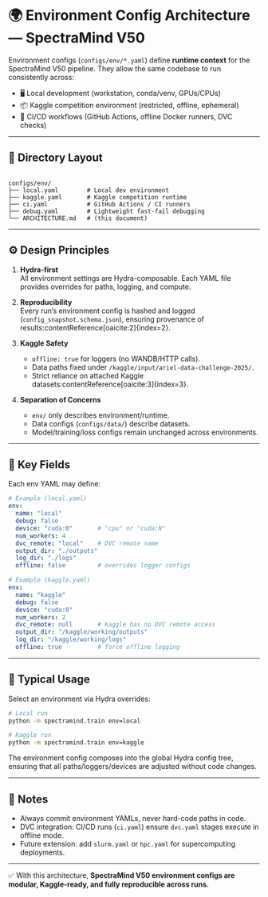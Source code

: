 # 🌍 Environment Config Architecture — SpectraMind V50

Environment configs (`configs/env/*.yaml`) define **runtime context** for the SpectraMind V50
pipeline. They allow the same codebase to run consistently across:

- 🖥️ Local development (workstation, conda/venv, GPUs/CPUs)
- 📦 Kaggle competition environment (restricted, offline, ephemeral)
- 🔄 CI/CD workflows (GitHub Actions, offline Docker runners, DVC checks)

---

## 📂 Directory Layout

```

configs/env/
├── local.yaml        # Local dev environment
├── kaggle.yaml       # Kaggle competition runtime
├── ci.yaml           # GitHub Actions / CI runners
├── debug.yaml        # Lightweight fast-fail debugging
└── ARCHITECTURE.md   # (this document)

````

---

## ⚙️ Design Principles

1. **Hydra-first**  
   All environment settings are Hydra-composable. Each YAML file provides overrides for paths,
   logging, and compute.

2. **Reproducibility**  
   Every run’s environment config is hashed and logged (`config_snapshot.schema.json`), ensuring
   provenance of results:contentReference[oaicite:2]{index=2}.

3. **Kaggle Safety**  
   - `offline: true` for loggers (no WANDB/HTTP calls).  
   - Data paths fixed under `/kaggle/input/ariel-data-challenge-2025/`.  
   - Strict reliance on attached Kaggle datasets:contentReference[oaicite:3]{index=3}.

4. **Separation of Concerns**  
   - `env/` only describes environment/runtime.  
   - Data configs (`configs/data/`) describe datasets.  
   - Model/training/loss configs remain unchanged across environments.

---

## 📝 Key Fields

Each env YAML may define:

```yaml
# Example (local.yaml)
env:
  name: "local"
  debug: false
  device: "cuda:0"       # "cpu" or "cuda:N"
  num_workers: 4
  dvc_remote: "local"    # DVC remote name
  output_dir: "./outputs"
  log_dir: "./logs"
  offline: false         # overrides logger configs
````

```yaml
# Example (kaggle.yaml)
env:
  name: "kaggle"
  debug: false
  device: "cuda:0"
  num_workers: 2
  dvc_remote: null       # Kaggle has no DVC remote access
  output_dir: "/kaggle/working/outputs"
  log_dir: "/kaggle/working/logs"
  offline: true          # force offline logging
```

---

## 🔄 Typical Usage

Select an environment via Hydra overrides:

```bash
# Local run
python -m spectramind.train env=local

# Kaggle run
python -m spectramind.train env=kaggle
```

The environment config composes into the global Hydra config tree, ensuring that all
paths/loggers/devices are adjusted without code changes.

---

## 📌 Notes

* Always commit environment YAMLs, never hard-code paths in code.
* DVC integration: CI/CD runs (`ci.yaml`) ensure `dvc.yaml` stages execute in offline mode.
* Future extension: add `slurm.yaml` or `hpc.yaml` for supercomputing deployments.

---

✅ With this architecture, **SpectraMind V50 environment configs are modular, Kaggle-ready, and fully reproducible across runs.**

```
